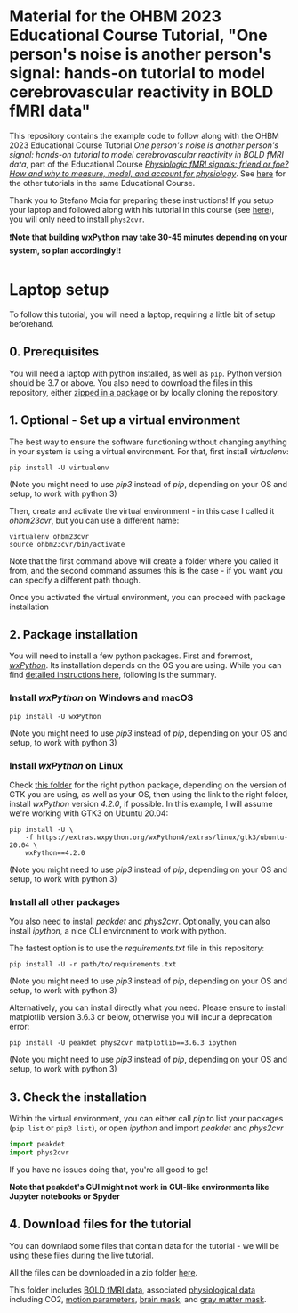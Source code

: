 # Material for the OHBM 2023 Educational Course Tutorial, "One person's noise is another person's signal: hands-on tutorial to model cerebrovascular reactivity in BOLD fMRI data"

This repository contains the example code to follow along with the OHBM 2023 Educational Course Tutorial _One person's noise is another person's signal: hands-on tutorial to model cerebrovascular reactivity in BOLD fMRI data_, part of the Educational Course [_Physiologic fMRI signals: friend or foe? How and why to measure, model, and account for physiology_](https://ww6.aievolution.com/hbm2301/index.cfm?do=ev.viewEv&ev=1241). See [here](https://physiopy.github.io/ohbm23_tutorials/) for the other tutorials in the same Educational Course.

Thank you to Stefano Moia for preparing these instructions! If you setup your laptop and followed along with his tutorial in this course (see [here](https://github.com/smoia/ohbm2023noisetutorial/tree/master)), you will only need to install `phys2cvr`.

:heavy_exclamation_mark:**Note that building wxPython may take 30-45 minutes depending on your system, so plan accordingly!**:heavy_exclamation_mark:

# Laptop setup

To follow this tutorial, you will need a laptop, requiring a little bit of setup beforehand.

## 0. Prerequisites
You will need a laptop with python installed, as well as `pip`. Python version should be 3.7 or above.
You also need to download the files in this repository, either [zipped in a package](https://github.com/kristinazvolanek/cvr-tutorial-ohbm23/archive/refs/heads/main.zip) or by locally cloning the repository.

## 1. Optional - Set up a virtual environment
The best way to ensure the software functioning without changing anything in your system is using a virtual environment.
For that, first install _virtualenv_:

``` shell
pip install -U virtualenv
```
(Note you might need to use _pip3_ instead of _pip_, depending on your OS and setup, to work with python 3)

Then, create and activate the virtual environment - in this case I called it _ohbm23cvr_, but you can use a different name:

``` shell
virtualenv ohbm23cvr
source ohbm23cvr/bin/activate
``` 

Note that the first command above will create a folder where you called it from, and the second command assumes this is the case - if you want you can specify a different path though.

Once you activated the virtual environment, you can proceed with package installation

## 2. Package installation

You will need to install a few python packages. First and foremost, [_wxPython_](). Its installation depends on the OS you are using.
While you can find [detailed instructions here](https://wxpython.org/pages/downloads/), following is the summary.

### Install _wxPython_ on Windows and macOS
``` shell
pip install -U wxPython
```
(Note you might need to use _pip3_ instead of _pip_, depending on your OS and setup, to work with python 3)

### Install _wxPython_ on Linux
Check [this folder](https://extras.wxpython.org/wxPython4/extras/linux/) for the right python package, depending on the version of GTK you are using, as well as your OS, then using the link to the right folder, install _wxPython_ version _4.2.0_, if possible.
In this example, I will assume we're working with GTK3 on Ubuntu 20.04:
``` shell
pip install -U \
    -f https://extras.wxpython.org/wxPython4/extras/linux/gtk3/ubuntu-20.04 \
    wxPython==4.2.0
```
(Note you might need to use _pip3_ instead of _pip_, depending on your OS and setup, to work with python 3)

### Install all other packages
You also need to install _peakdet_ and _phys2cvr_. Optionally, you can also install _ipython_, a nice CLI environment to work with python.

The fastest option is to use the _requirements.txt_ file in this repository:
``` shell
pip install -U -r path/to/requirements.txt
```
(Note you might need to use _pip3_ instead of _pip_, depending on your OS and setup, to work with python 3)

Alternatively, you can install directly what you need. Please ensure to install matplotlib version 3.6.3 or below, otherwise you will incur a deprecation error:
``` shell
pip install -U peakdet phys2cvr matplotlib==3.6.3 ipython
```
(Note you might need to use _pip3_ instead of _pip_, depending on your OS and setup, to work with python 3)

## 3. Check the installation
Within the virtual environment, you can either call _pip_ to list your packages (`pip list` or `pip3 list`), or open _ipython_ and import _peakdet_ and _phys2cvr_
```python
import peakdet
import phys2cvr
```

If you have no issues doing that, you're all good to go!

**Note that peakdet's GUI might not work in GUI-like environments like Jupyter notebooks or Spyder**

## 4. Download files for the tutorial

You can downlaod some files that contain data for the tutorial - we will be using these files during the live tutorial.

All the files can be downloaded in a zip folder [here](https://files.de-1.osf.io/v1/resources/3txqr/providers/osfstorage/64a2071867aff81111edfe26/?zip=). 

This folder includes [BOLD fMRI data](https://osf.io/3txqr/files/osfstorage/64a2055138091110953c3347), associated [physiological data](https://osf.io/3txqr/files/osfstorage/64a2045ca2a2f4115443670b) including CO2, [motion parameters](https://osf.io/3txqr/files/osfstorage/64a20459a2a2f411544366ff), [brain mask](https://osf.io/3txqr/files/osfstorage/64a2045738091110953c32fa), and [gray matter mask](https://osf.io/3txqr/files/osfstorage/64a204576513ba100d3a3bfe).
